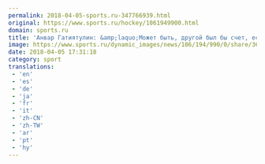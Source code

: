 ```yaml
---
permalink: 2018-04-05-sports.ru-347766939.html
original: https://www.sports.ru/hockey/1061949900.html
domain: sports.ru
title: 'Анвар Гатиятулин: &amp;laquo;Может быть, другой был бы счет, если бы не травмы, но сейчас победил сильнейший&amp;raquo;'
image: https://www.sports.ru/dynamic_images/news/106/194/990/0/share/36e9c7.png
date: 2018-04-05 17:31:18
category: sport
translations: 
 - 'en'
 - 'es'
 - 'de'
 - 'ja'
 - 'fr'
 - 'it'
 - 'zh-CN'
 - 'zh-TW'
 - 'ar'
 - 'pt'
 - 'hy'
---
```


